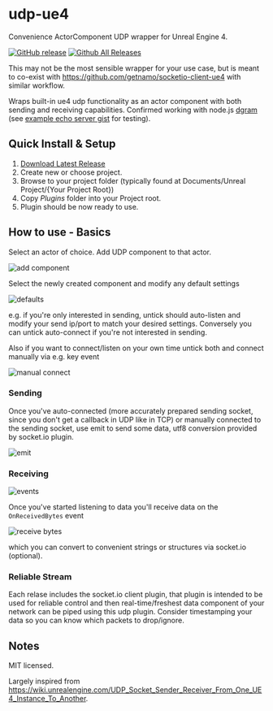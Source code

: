 # udp-ue4
Convenience ActorComponent UDP wrapper for Unreal Engine 4.

[![GitHub release](https://img.shields.io/github/release/getnamo/udp-ue4.svg)](https://github.com/getnamo/udp-ue4/releases)
[![Github All Releases](https://img.shields.io/github/downloads/getnamo/udp-ue4/total.svg)](https://github.com/getnamo/udp-ue4/releases)

This may not be the most sensible wrapper for your use case, but is meant to co-exist with https://github.com/getnamo/socketio-client-ue4 with similar workflow.

Wraps built-in ue4 udp functionality as an actor component with both sending and receiving capabilities. Confirmed working with node.js [dgram](https://nodejs.org/api/dgram.html) (see [example echo server gist](https://gist.github.com/getnamo/8117fdc64209af086ce0337310c52a51) for testing).

## Quick Install & Setup

 1. [Download Latest Release](https://github.com/getnamo/udp-ue4/releases)
 2. Create new or choose project.
 3. Browse to your project folder (typically found at Documents/Unreal Project/{Your Project Root})
 4. Copy *Plugins* folder into your Project root.
 5. Plugin should be now ready to use.
 
 ## How to use - Basics
 
 Select an actor of choice. Add UDP component to that actor.
 
 ![add component](https://i.imgur.com/EnCiU4K.png)
 
 Select the newly created component and modify any default settings
 
 ![defaults](https://i.imgur.com/nANqpPF.png)
 
 e.g. if you're only interested in sending, untick should auto-listen and modify your send ip/port to match your desired settings. Conversely you can untick auto-connect if you're not interested in sending.
 
 Also if you want to connect/listen on your own time untick both and connect manually via e.g. key event
 
 ![manual connect](https://i.imgur.com/HVrsO2p.png)
 
 ### Sending
 
 Once you've auto-connected (more accurately prepared sending socket, since you don't get a callback in UDP like in TCP) or manually connected to the sending socket, use emit to send some data, utf8 conversion provided by socket.io plugin.
 
 ![emit](https://i.imgur.com/3EIT8TL.png)
 
 ### Receiving
 
 ![events](https://i.imgur.com/IRE54zq.png)
 
 Once you've started listening to data you'll receive data on the ```OnReceivedBytes``` event
 
 ![receive bytes](https://i.imgur.com/YCEUCkW.png)
 
 which you can convert to convenient strings or structures via socket.io (optional).
 
 ### Reliable Stream
 
 Each relase includes the socket.io client plugin, that plugin is intended to be used for reliable control and then real-time/freshest data component of your network can be piped using this udp plugin. Consider timestamping your data so you can know which packets to drop/ignore.


## Notes
MIT licensed.

Largely inspired from https://wiki.unrealengine.com/UDP_Socket_Sender_Receiver_From_One_UE4_Instance_To_Another.
